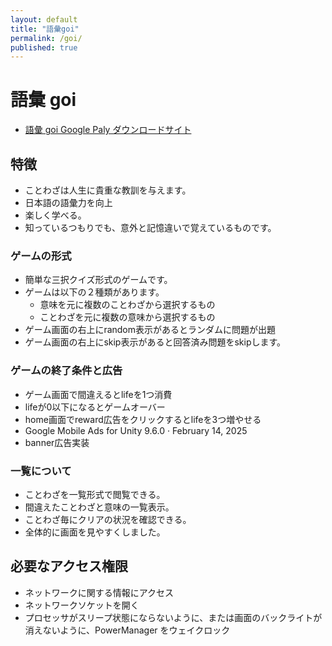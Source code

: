 ```yaml
---
layout: default
title: "語彙goi"
permalink: /goi/
published: true
---
```


# 語彙 goi
- [語彙 goi Google Paly ダウンロードサイト](https://play.google.com/store/apps/details?id=com.htojo.goi)


## 特徴
- ことわざは人生に貴重な教訓を与えます。
- 日本語の語彙力を向上
- 楽しく学べる。
- 知っているつもりでも、意外と記憶違いで覚えているものです。

### ゲームの形式
- 簡単な三択クイズ形式のゲームです。
- ゲームは以下の２種類があります。
  - 意味を元に複数のことわざから選択するもの
  - ことわざを元に複数の意味から選択するもの
- ゲーム画面の右上にrandom表示があるとランダムに問題が出題
- ゲーム画面の右上にskip表示があると回答済み問題をskipします。

### ゲームの終了条件と広告
- ゲーム画面で間違えるとlifeを1つ消費
- lifeが0以下になるとゲームオーバー
- home画面でreward広告をクリックするとlifeを3つ増やせる
- Google Mobile Ads for Unity 9.6.0 · February 14, 2025
- banner広告実装

### 一覧について
- ことわざを一覧形式で閲覧できる。
- 間違えたことわざと意味の一覧表示。
- ことわざ毎にクリアの状況を確認できる。
- 全体的に画面を見やすくしました。

## 必要なアクセス権限
- ネットワークに関する情報にアクセス
- ネットワークソケットを開く
- プロセッサがスリープ状態にならないように、または画面のバックライトが消えないように、PowerManager をウェイクロック

